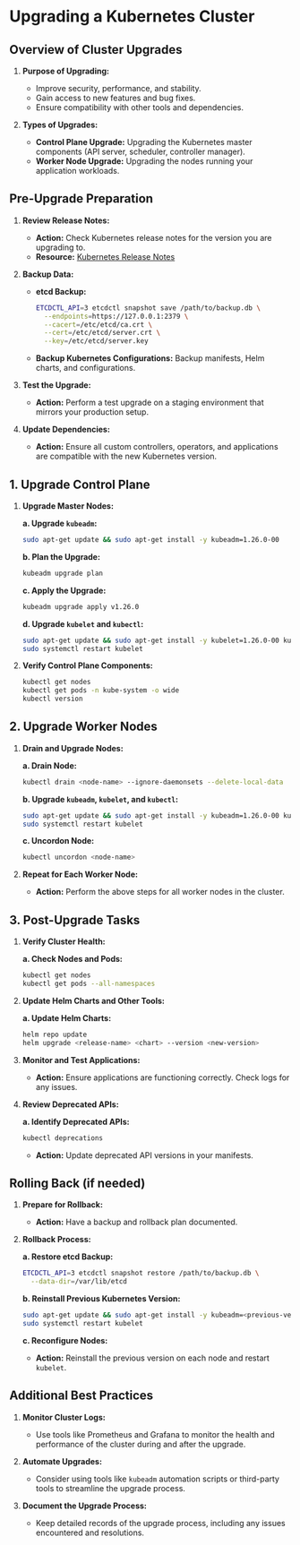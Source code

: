 # **Upgrading a Kubernetes Cluster**

## **Overview of Cluster Upgrades**

1. **Purpose of Upgrading:**

   - Improve security, performance, and stability.
   - Gain access to new features and bug fixes.
   - Ensure compatibility with other tools and dependencies.

2. **Types of Upgrades:**
   - **Control Plane Upgrade:** Upgrading the Kubernetes master components (API server, scheduler, controller manager).
   - **Worker Node Upgrade:** Upgrading the nodes running your application workloads.

## **Pre-Upgrade Preparation**

1. **Review Release Notes:**

   - **Action:** Check Kubernetes release notes for the version you are upgrading to.
   - **Resource:** [Kubernetes Release Notes](https://kubernetes.io/docs/setup/release/notes/)

2. **Backup Data:**

   - **etcd Backup:**

     ```bash
     ETCDCTL_API=3 etcdctl snapshot save /path/to/backup.db \
       --endpoints=https://127.0.0.1:2379 \
       --cacert=/etc/etcd/ca.crt \
       --cert=/etc/etcd/server.crt \
       --key=/etc/etcd/server.key
     ```

   - **Backup Kubernetes Configurations:** Backup manifests, Helm charts, and configurations.

3. **Test the Upgrade:**

   - **Action:** Perform a test upgrade on a staging environment that mirrors your production setup.

4. **Update Dependencies:**
   - **Action:** Ensure all custom controllers, operators, and applications are compatible with the new Kubernetes version.

## **1. Upgrade Control Plane**

1. **Upgrade Master Nodes:**

   **a. Upgrade `kubeadm`:**

   ```bash
   sudo apt-get update && sudo apt-get install -y kubeadm=1.26.0-00
   ```

   **b. Plan the Upgrade:**

   ```bash
   kubeadm upgrade plan
   ```

   **c. Apply the Upgrade:**

   ```bash
   kubeadm upgrade apply v1.26.0
   ```

   **d. Upgrade `kubelet` and `kubectl`:**

   ```bash
   sudo apt-get update && sudo apt-get install -y kubelet=1.26.0-00 kubectl=1.26.0-00
   sudo systemctl restart kubelet
   ```

2. **Verify Control Plane Components:**

   ```bash
   kubectl get nodes
   kubectl get pods -n kube-system -o wide
   kubectl version
   ```

## **2. Upgrade Worker Nodes**

1. **Drain and Upgrade Nodes:**

   **a. Drain Node:**

   ```bash
   kubectl drain <node-name> --ignore-daemonsets --delete-local-data
   ```

   **b. Upgrade `kubeadm`, `kubelet`, and `kubectl`:**

   ```bash
   sudo apt-get update && sudo apt-get install -y kubeadm=1.26.0-00 kubelet=1.26.0-00 kubectl=1.26.0-00
   sudo systemctl restart kubelet
   ```

   **c. Uncordon Node:**

   ```bash
   kubectl uncordon <node-name>
   ```

2. **Repeat for Each Worker Node:**
   - **Action:** Perform the above steps for all worker nodes in the cluster.

## **3. Post-Upgrade Tasks**

1. **Verify Cluster Health:**

   **a. Check Nodes and Pods:**

   ```bash
   kubectl get nodes
   kubectl get pods --all-namespaces
   ```

2. **Update Helm Charts and Other Tools:**

   **a. Update Helm Charts:**

   ```bash
   helm repo update
   helm upgrade <release-name> <chart> --version <new-version>
   ```

3. **Monitor and Test Applications:**

   - **Action:** Ensure applications are functioning correctly. Check logs for any issues.

4. **Review Deprecated APIs:**

   **a. Identify Deprecated APIs:**

   ```bash
   kubectl deprecations
   ```

   - **Action:** Update deprecated API versions in your manifests.

## **Rolling Back (if needed)**

1. **Prepare for Rollback:**

   - **Action:** Have a backup and rollback plan documented.

2. **Rollback Process:**

   **a. Restore etcd Backup:**

   ```bash
   ETCDCTL_API=3 etcdctl snapshot restore /path/to/backup.db \
     --data-dir=/var/lib/etcd
   ```

   **b. Reinstall Previous Kubernetes Version:**

   ```bash
   sudo apt-get update && sudo apt-get install -y kubeadm=<previous-version> kubelet=<previous-version> kubectl=<previous-version>
   sudo systemctl restart kubelet
   ```

   **c. Reconfigure Nodes:**

   - **Action:** Reinstall the previous version on each node and restart `kubelet`.

## **Additional Best Practices**

1. **Monitor Cluster Logs:**

   - Use tools like Prometheus and Grafana to monitor the health and performance of the cluster during and after the upgrade.

2. **Automate Upgrades:**

   - Consider using tools like `kubeadm` automation scripts or third-party tools to streamline the upgrade process.

3. **Document the Upgrade Process:**
   - Keep detailed records of the upgrade process, including any issues encountered and resolutions.
